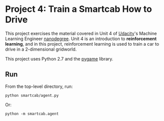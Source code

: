 # Project 4: Train a Smartcab How to Drive
This project exercises the material covered in Unit 4 of [Udacity](https://www.udacity.com/)'s Machine Learning Engineer [nanodegree](https://www.udacity.com/course/machine-learning-engineer-nanodegree--nd009). Unit 4 is an introduction to **reinforcement learning**, and in this project, reinforcement learning is used to train a car to drive in a 2-dimensional gridworld.

This project uses Python 2.7 and the [pygame](http://pygame.org/hifi.html) library.

## Run
From the top-level directory, run:

```python smartcab/agent.py```

Or:

```python -m smartcab.agent```

